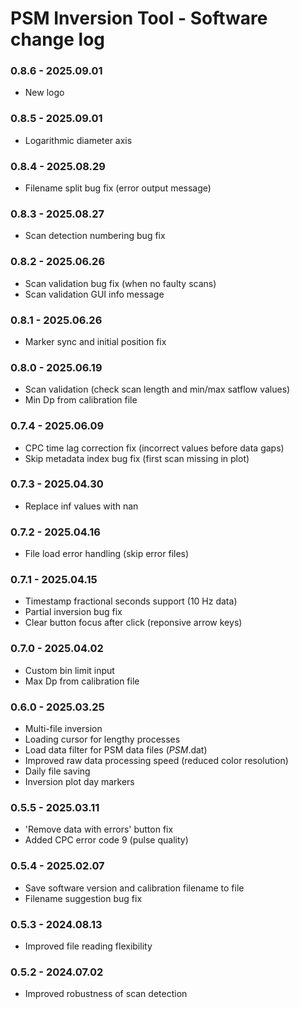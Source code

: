 # PSM Inversion Tool - Software change log 

### 0.8.6 - 2025.09.01
- New logo

### 0.8.5 - 2025.09.01
- Logarithmic diameter axis

### 0.8.4 - 2025.08.29
- Filename split bug fix (error output message)

### 0.8.3 - 2025.08.27
- Scan detection numbering bug fix

### 0.8.2 - 2025.06.26
- Scan validation bug fix (when no faulty scans)
- Scan validation GUI info message

### 0.8.1 - 2025.06.26
- Marker sync and initial position fix

### 0.8.0 - 2025.06.19
- Scan validation (check scan length and min/max satflow values)
- Min Dp from calibration file

### 0.7.4 - 2025.06.09
- CPC time lag correction fix (incorrect values before data gaps)
- Skip metadata index bug fix (first scan missing in plot)

### 0.7.3 - 2025.04.30
- Replace inf values with nan

### 0.7.2 - 2025.04.16
- File load error handling (skip error files)

### 0.7.1 - 2025.04.15
- Timestamp fractional seconds support (10 Hz data)
- Partial inversion bug fix
- Clear button focus after click (reponsive arrow keys)

### 0.7.0 - 2025.04.02
- Custom bin limit input
- Max Dp from calibration file

### 0.6.0 - 2025.03.25
- Multi-file inversion
- Loading cursor for lengthy processes
- Load data filter for PSM data files (*PSM*.dat)
- Improved raw data processing speed (reduced color resolution)
- Daily file saving
- Inversion plot day markers

### 0.5.5 - 2025.03.11
- 'Remove data with errors' button fix
- Added CPC error code 9 (pulse quality)

### 0.5.4 - 2025.02.07
- Save software version and calibration filename to file
- Filename suggestion bug fix

### 0.5.3 - 2024.08.13
- Improved file reading flexibility

### 0.5.2 - 2024.07.02
- Improved robustness of scan detection